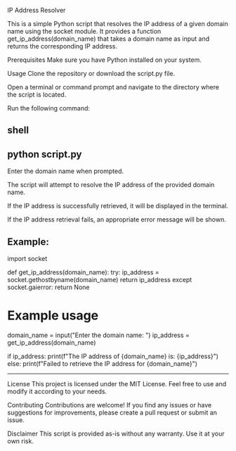 IP Address Resolver

This is a simple Python script that resolves the IP address of a given domain name using the socket module. It provides a function get_ip_address(domain_name) that takes a domain name as input and returns the corresponding IP address.

Prerequisites
Make sure you have Python installed on your system.

Usage
Clone the repository or download the script.py file.

Open a terminal or command prompt and navigate to the directory where the script is located.

Run the following command:

shell 
----------------------------------------------------------------
python script.py
----------------------------------------------------------------
Enter the domain name when prompted.

The script will attempt to resolve the IP address of the provided domain name.

If the IP address is successfully retrieved, it will be displayed in the terminal.

If the IP address retrieval fails, an appropriate error message will be shown.

Example:
----------------------------------------------------------------

import socket

def get_ip_address(domain_name):
    try:
        ip_address = socket.gethostbyname(domain_name)
        return ip_address
    except socket.gaierror:
        return None

# Example usage
domain_name = input("Enter the domain name: ")
ip_address = get_ip_address(domain_name)

if ip_address:
    print(f"The IP address of {domain_name} is: {ip_address}")
else:
    print(f"Failed to retrieve the IP address for {domain_name}")
    
-------------------------------------------------------------------
License
This project is licensed under the MIT License. Feel free to use and modify it according to your needs.

Contributing
Contributions are welcome! If you find any issues or have suggestions for improvements, please create a pull request or submit an issue.

Disclaimer
This script is provided as-is without any warranty. Use it at your own risk.
